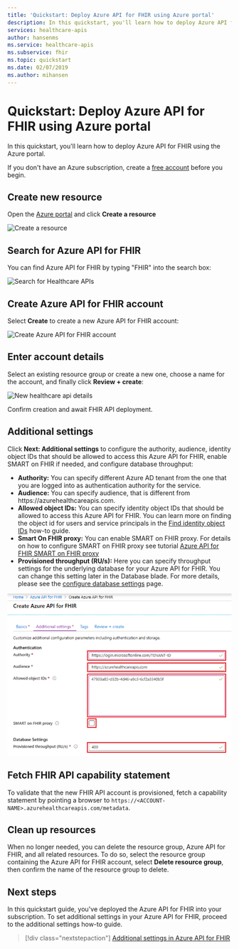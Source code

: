 ```yaml
---
title: 'Quickstart: Deploy Azure API for FHIR using Azure portal'
description: In this quickstart, you'll learn how to deploy Azure API for FHIR and configure settings using the Azure portal.
services: healthcare-apis
author: hansenms
ms.service: healthcare-apis
ms.subservice: fhir
ms.topic: quickstart 
ms.date: 02/07/2019
ms.author: mihansen
---
```


# Quickstart: Deploy Azure API for FHIR using Azure portal

In this quickstart, you'll learn how to deploy Azure API for FHIR using the Azure portal.

If you don't have an Azure subscription, create a [free account](https://azure.microsoft.com/free/?WT.mc_id=A261C142F) before you begin.

## Create new resource

Open the [Azure portal](https://portal.azure.com) and click **Create a resource**

![Create a resource](media/quickstart-paas-portal/portal-create-resource.png)

## Search for Azure API for FHIR

You can find Azure API for FHIR by typing "FHIR" into the search box:

![Search for Healthcare APIs](media/quickstart-paas-portal/portal-search-healthcare-apis.png)

## Create Azure API for FHIR account

Select **Create** to create a new Azure API for FHIR account:

![Create Azure API for FHIR account](media/quickstart-paas-portal/portal-create-healthcare-apis.png)

## Enter account details

Select an existing resource group or create a new one, choose a name for the account, and finally click **Review + create**:

![New healthcare api details](media/quickstart-paas-portal/portal-new-healthcareapi-details.png)

Confirm creation and await FHIR API deployment.

## Additional settings

Click **Next: Additional settings** to configure the authority, audience, identity object IDs that should be allowed to access this Azure API for FHIR, enable SMART on FHIR if needed, and configure database throughput:

- **Authority:** You can specify different Azure AD tenant from the one that you are logged into as authentication authority for the service.
- **Audience:** You can specify audience, that is different from https:\//azurehealthcareapis.com.
- **Allowed object IDs:** You can specify identity object IDs that should be allowed to access this Azure API for FHIR. You can learn more on finding the object id for users and service principals in the [Find identity object IDs](find-identity-object-ids.md) how-to guide.  
- **Smart On FHIR proxy:** You can enable SMART on FHIR proxy. For details on how to configure SMART on FHIR proxy see tutorial [Azure API for FHIR SMART on FHIR proxy](https://docs.microsoft.com/azure/healthcare-apis/use-smart-on-fhir-proxy)  
- **Provisioned throughput (RU/s):** Here you can specify throughput settings for the underlying database for your Azure API for FHIR. You can change this setting later in the Database blade. For more details, please see the [configure database settings](configure-database.md) page.


![Configure allowed object IDs](media/quickstart-paas-portal/configure-audience.png)

## Fetch FHIR API capability statement

To validate that the new FHIR API account is provisioned, fetch a capability statement by pointing a browser to `https://<ACCOUNT-NAME>.azurehealthcareapis.com/metadata`.

## Clean up resources

When no longer needed, you can delete the resource group, Azure API for FHIR, and all related resources. To do so, select the resource group containing the Azure API for FHIR account, select **Delete resource group**, then confirm the name of the resource group to delete.

## Next steps

In this quickstart guide, you've deployed the Azure API for FHIR into your subscription. To set additional settings in your Azure API for FHIR, proceed to the additional settings how-to guide.

>[!div class="nextstepaction"]
>[Additional settings in Azure API for FHIR](azure-api-for-fhir-additional-settings.md)
